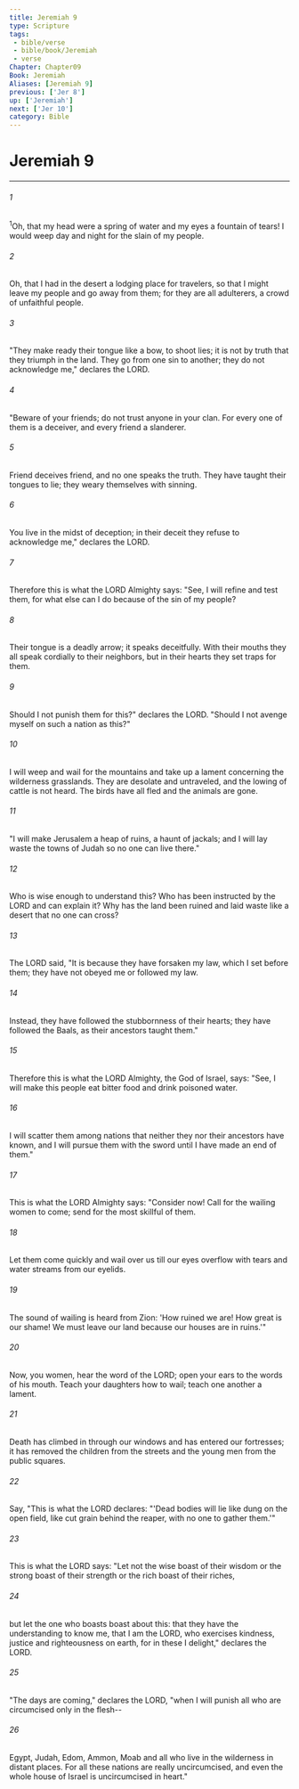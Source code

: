 ```yaml
---
title: Jeremiah 9
type: Scripture
tags:
 - bible/verse
 - bible/book/Jeremiah
 - verse
Chapter: Chapter09
Book: Jeremiah
Aliases: [Jeremiah 9]
previous: ['Jer 8']
up: ['Jeremiah']
next: ['Jer 10']
category: Bible
---
```

# Jeremiah 9

***


###### 1 
<sup class="versenum mid-line">1</sup>Oh, that my head were a spring of water and my eyes a fountain of tears! I would weep day and night for the slain of my people. 

###### 2 
Oh, that I had in the desert a lodging place for travelers, so that I might leave my people and go away from them; for they are all adulterers, a crowd of unfaithful people. 

###### 3 
"They make ready their tongue like a bow, to shoot lies; it is not by truth that they triumph in the land. They go from one sin to another; they do not acknowledge me," declares the LORD. 

###### 4 
"Beware of your friends; do not trust anyone in your clan. For every one of them is a deceiver, and every friend a slanderer. 

###### 5 
Friend deceives friend, and no one speaks the truth. They have taught their tongues to lie; they weary themselves with sinning. 

###### 6 
You live in the midst of deception; in their deceit they refuse to acknowledge me," declares the LORD. 

###### 7 
Therefore this is what the LORD Almighty says: "See, I will refine and test them, for what else can I do because of the sin of my people? 

###### 8 
Their tongue is a deadly arrow; it speaks deceitfully. With their mouths they all speak cordially to their neighbors, but in their hearts they set traps for them. 

###### 9 
Should I not punish them for this?" declares the LORD. "Should I not avenge myself on such a nation as this?" 

###### 10 
I will weep and wail for the mountains and take up a lament concerning the wilderness grasslands. They are desolate and untraveled, and the lowing of cattle is not heard. The birds have all fled and the animals are gone. 

###### 11 
"I will make Jerusalem a heap of ruins, a haunt of jackals; and I will lay waste the towns of Judah so no one can live there." 

###### 12 
Who is wise enough to understand this? Who has been instructed by the LORD and can explain it? Why has the land been ruined and laid waste like a desert that no one can cross? 

###### 13 
The LORD said, "It is because they have forsaken my law, which I set before them; they have not obeyed me or followed my law. 

###### 14 
Instead, they have followed the stubbornness of their hearts; they have followed the Baals, as their ancestors taught them." 

###### 15 
Therefore this is what the LORD Almighty, the God of Israel, says: "See, I will make this people eat bitter food and drink poisoned water. 

###### 16 
I will scatter them among nations that neither they nor their ancestors have known, and I will pursue them with the sword until I have made an end of them." 

###### 17 
This is what the LORD Almighty says: "Consider now! Call for the wailing women to come; send for the most skillful of them. 

###### 18 
Let them come quickly and wail over us till our eyes overflow with tears and water streams from our eyelids. 

###### 19 
The sound of wailing is heard from Zion: 'How ruined we are! How great is our shame! We must leave our land because our houses are in ruins.'" 

###### 20 
Now, you women, hear the word of the LORD; open your ears to the words of his mouth. Teach your daughters how to wail; teach one another a lament. 

###### 21 
Death has climbed in through our windows and has entered our fortresses; it has removed the children from the streets and the young men from the public squares. 

###### 22 
Say, "This is what the LORD declares: "'Dead bodies will lie like dung on the open field, like cut grain behind the reaper, with no one to gather them.'" 

###### 23 
This is what the LORD says: "Let not the wise boast of their wisdom or the strong boast of their strength or the rich boast of their riches, 

###### 24 
but let the one who boasts boast about this: that they have the understanding to know me, that I am the LORD, who exercises kindness, justice and righteousness on earth, for in these I delight," declares the LORD. 

###### 25 
"The days are coming," declares the LORD, "when I will punish all who are circumcised only in the flesh-- 

###### 26 
Egypt, Judah, Edom, Ammon, Moab and all who live in the wilderness in distant places. For all these nations are really uncircumcised, and even the whole house of Israel is uncircumcised in heart." 
